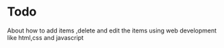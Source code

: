 # Todo
About how to add items ,delete and edit the items using web development like html,css and javascript
